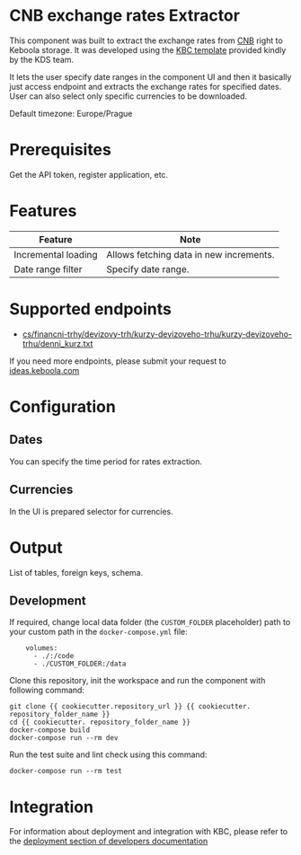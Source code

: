 CNB exchange rates Extractor
=============

This component was built to extract the exchange rates from [CNB](www.cnb.cz) right to Keboola storage. It was developed using the [KBC template](https://bitbucket.org/kds_consulting_team/kbc-python-template/src/master/) provided kindly by the KDS team.

It lets the user specify date ranges in the component UI and then it basically just access endpoint and extracts the exchange rates for specified dates. User can also select only specific currencies to be downloaded.

Default timezone: Europe/Prague

Prerequisites
=============

Get the API token, register application, etc.

Features
========

| **Feature**             | **Note**                                      |
|-------------------------|-----------------------------------------------|
| Incremental loading     | Allows fetching data in new increments.       |
| Date range filter       | Specify date range.                           |

Supported endpoints
===================
- [cs/financni-trhy/devizovy-trh/kurzy-devizoveho-trhu/kurzy-devizoveho-trhu/denni_kurz.txt](https://www.cnb.cz/cs/financni-trhy/devizovy-trh/kurzy-devizoveho-trhu/kurzy-devizoveho-trhu/denni_kurz.txt)

If you need more endpoints, please submit your request to
[ideas.keboola.com](https://ideas.keboola.com/)

Configuration
=============

Dates
-------
You can specify the time period for rates extraction.

Currencies
-------
In the UI is prepared selector for currencies.

Output
======

List of tables, foreign keys, schema.

Development
-----------

If required, change local data folder (the `CUSTOM_FOLDER` placeholder) path to
your custom path in the `docker-compose.yml` file:

~~~~~~~~~~~~~~~~~~~~~~~~~~~~~~~~~~~~~~~~~~~~~~~~~~~~~~~~~~~~~~~~~~~~~~~~~~~~~~~~
    volumes:
      - ./:/code
      - ./CUSTOM_FOLDER:/data
~~~~~~~~~~~~~~~~~~~~~~~~~~~~~~~~~~~~~~~~~~~~~~~~~~~~~~~~~~~~~~~~~~~~~~~~~~~~~~~~

Clone this repository, init the workspace and run the component with following
command:

~~~~~~~~~~~~~~~~~~~~~~~~~~~~~~~~~~~~~~~~~~~~~~~~~~~~~~~~~~~~~~~~~~~~~~~~~~~~~~~~
git clone {{ cookiecutter.repository_url }} {{ cookiecutter. repository_folder_name }}
cd {{ cookiecutter. repository_folder_name }}
docker-compose build
docker-compose run --rm dev
~~~~~~~~~~~~~~~~~~~~~~~~~~~~~~~~~~~~~~~~~~~~~~~~~~~~~~~~~~~~~~~~~~~~~~~~~~~~~~~~

Run the test suite and lint check using this command:

~~~~~~~~~~~~~~~~~~~~~~~~~~~~~~~~~~~~~~~~~~~~~~~~~~~~~~~~~~~~~~~~~~~~~~~~~~~~~~~~
docker-compose run --rm test
~~~~~~~~~~~~~~~~~~~~~~~~~~~~~~~~~~~~~~~~~~~~~~~~~~~~~~~~~~~~~~~~~~~~~~~~~~~~~~~~

Integration
===========

For information about deployment and integration with KBC, please refer to the
[deployment section of developers
documentation](https://developers.keboola.com/extend/component/deployment/)
